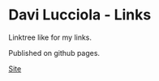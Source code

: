 # Davi Lucciola - Links

Linktree like for my links.

Published on github pages.

[Site](https://davi-lucciola.github.io/MyLinktree/)
